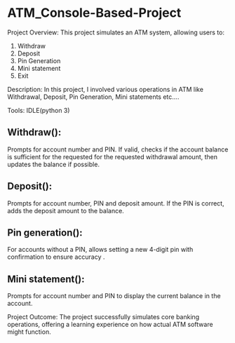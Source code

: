 # ATM_Console-Based-Project
Project Overview:
This project simulates an ATM system, allowing users to:
1. Withdraw
2. Deposit
3. Pin Generation
4. Mini statement
5. Exit

Description:
 In this project, I involved various operations in ATM like Withdrawal, Deposit, Pin Generation, Mini statements etc....

Tools:
 IDLE(python 3)

Withdraw():
------------------
Prompts for account number and PIN. If valid, checks if the account balance is sufficient for the requested for the requested withdrawal amount, then updates the balance if possible.

Deposit():
-------------
Prompts for account number, PIN and deposit amount. If the PIN is correct, adds the deposit amount to the balance.

Pin generation():
---------------------
For accounts without a PIN, allows setting a new 4-digit pin with confirmation to ensure accuracy .

Mini statement():
----------------------
Prompts for account number and PIN to display the current balance in the account.

Project Outcome:
The project successfully simulates core banking operations, offering a learning experience on how actual ATM software might function. 
